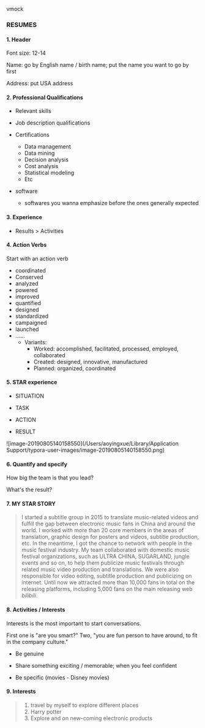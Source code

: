 vmock

### RESUMES

#### 1. Header

Font size: 12-14

Name: go by English name / birth name; put the name you want to go by first

Address: put USA address

#### 2. Professional Qualifications

- Relevant skills

- Job description qualifications

- Certifications
  - Data management
  - Data mining
  - Decision analysis
  - Cost analysis
  - Statistical modeling
  - Etc
- software
  - softwares you wanna emphasize before the ones generally expected

#### 3. Experience

- Results > Activities

#### 4. Action Verbs

Start with an action verb

- coordinated
- Conserved 
- analyzed
- powered
- improved
- quantified
- designed
- standardized
- campaigned
- launched
- ……
  - Variants:
    - Worked: accomplished, facilitated, processed, employed, collaborated 
    - Created: designed, innovative, manufactured
    - Planned: organized, coordinated

#### 5. STAR experience

- SITUATION

- TASK

- ACTION

- RESULT

![image-20190805140158550](/Users/aoyingxue/Library/Application Support/typora-user-images/image-20190805140158550.png)

#### 6. Quantify and specify

How big the team is that you lead?

What's the result?

#### 7. MY STAR STORY

> I started a subtitle group in 2015 to translate music-related videos and fulfill the gap between electronic music fans in China and around the world. I worked with more than 20 core members in the areas of translation, graphic design for posters and videos, subtitle production, etc. In the meantime, I got the chance to network with people in the music festival industry. My team collaborated with domestic music festival organizations, such as ULTRA CHINA, SUGARLAND, jungle events and so on, to help them publicize music festivals through related music video production and translations. We were also responsible for video editing, subtitle production and publicizing on internet. Until now we attracted more than 10,000 fans in total on the releasing platforms, including 5,000 fans on the main releasing web *bilibili*.

#### 8. Activities / Interests

Interests is the most important to start conversations. 

First one is "are you smart?" Two, "you are fun person to have around, to fit in the company culture."

- Be genuine

- Share something exciting / memorable; when you feel confident

- Be specific (movies - Disney movies)

#### 9. Interests

> 1. travel by myself to explore different places
> 2. Harry potter
> 3. Explore and  on new-coming electronic products



